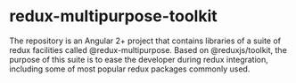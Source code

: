 # redux-multipurpose-toolkit
The repository is an Angular 2+ project that contains libraries of a suite of redux facilities called @redux-multipurpose.
Based on @reduxjs/toolkit, the purpose of this suite is to ease the developer during redux integration, including some of most popular redux packages commonly used.
